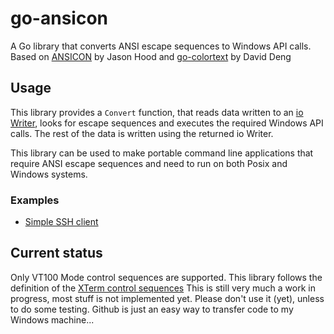 go-ansicon
==========

A Go library that converts ANSI escape sequences to Windows API calls.
Based on [ANSICON](https://github.com/adoxa/ansicon) by Jason Hood and [go-colortext](https://github.com/daviddengcn/go-colortext) by David Deng

Usage
-----

This library provides a `Convert` function, that reads data written to an [io Writer](http://golang.org/pkg/io/#Writer), looks for escape sequences and executes the required Windows API calls.
The rest of the data is written using the returned io Writer.

This library can be used to make portable command line applications that require ANSI escape sequences and need to run on both Posix and Windows systems.

### Examples

- [Simple SSH client](https://github.com/Bitbored/go-ssh-client)

Current status
--------------
Only VT100 Mode control sequences are supported. This library follows the definition of the [XTerm control sequences]()
This is still very much a work in progress, most stuff is not implemented yet. Please don't use it (yet), unless to do some testing.
Github is just an easy way to transfer code to my Windows machine...
